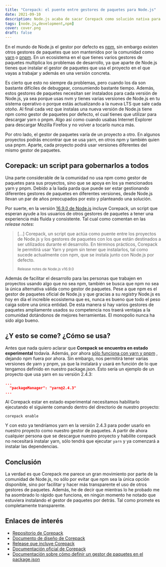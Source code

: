 ```yaml
---
title: "Corepack: el puente entre gestores de paquetes para Node.js"
date: 2021-09-10
description: Node.js acaba de sacar Corepack como solución nativa para los diferentes gestores de paquetes que existen en el ecosistema de Node.js.
tags: [node.js,development,npm]
cover: cover.png
draft: false
---
```


En el mundo de Node.js el gestor por defecto es [npm](https://www.npmjs.com), sin embargo existen otros gestores de
paquetes que son mantenidos por la comunidad como [yarn](https://yarnpkg.com) o [pnpm](https://pnpm.io/es/). En un
ecosistema en el que tienes varios gestores de paquetes multiplica los problemas de desarrollo, ya que aparte de Node.js
tienes que instalar el gestor de paquetes que usa el proyecto en el que vayas a trabajar y además en una versión
concreta.

Es cierto que esto no siempre da problemas, pero cuando los da son bastante difíciles de debuggear, consumiendo bastante
tiempo. Además, estos gestores de paquetes necesitan ser instalados para cada versión de Node.js, ya sea porque usas nvm
y tienes varias versiones de Node.js en tu sistema operativo o porque estás actualizando a la nueva LTS que sale cada
otoño. Al final cada vez que instalas una nueva versión de Node.js tiene npm como gestor de paquetes por defecto, el
cual tienes que utilizar para descargar yarn o pnpm. Algo así como cuando usabas Internet Explorer para descargar
Mozilla Firefox y no volver a tocarlo nunca más.

Por otro lado, el gestor de paquetes varía de un proyecto a otro. En algunos proyectos podrás encontrar que se usa yarn,
en otros npm y también quien usa pnpm. Aparte, cada proyecto podrá usar versiones diferentes del mismo gestor de
paquetes.

## Corepack: un script para gobernarlos a todos

Una parte considerable de la comunidad no usa npm como gestor de paquetes para sus proyectos, sino que se apoya en los
ya mencionados yarn y pnpm. Debido a la liada parda que puede ser estar gestionando diferentes gestores de paquetes en
diferentes versiones, desde Node.js llevan un par de años preocupados por esto y planteando una solución. 

Por suerte, en la versión [16.9.0 de Node.js](https://nodejs.org/en/blog/release/v16.9.0/) incluye Corepack, un script
que esperan ayude a los usuarios de otros gestores de paquetes a tener una experiencia más fluida y consistente. Tal
cual como comentan en las *release notes*:

> [...] Corepack, un script que actúa como puente entre los proyectos de Node.js y los gestores de paquetes con los que 
> están destinados a ser utilizados durante el desarrollo. En términos prácticos, Corepack le permitirá usar Yarn y pnpm 
> sin tener que instalarlos, tal como sucede actualmente con npm, que se instala junto con Node.js por defecto.
>
> <small>Release notes de Node.js v16.9.0</small>

Además de facilitar el desarrollo para las personas que trabajen en proyectos usando algo que no sea npm, también se
busca que npm no sea la única alternativa válida como gestor de paquetes. Pese a que npm es el gestor de paquetes
oficial de Node.js y que gracias a su *registry* Node.js es hoy en día el increíble ecosistema que es, nunca es bueno
que todo el peso caiga sobre una única entidad. De esta manera si hay varios gestores de paquetes ampliamente usados su
competencia nos traerá ventajas a la comunidad dotándonos de mejores herramientas. El monopolio nunca ha sido algo bueno.

## ¿Y esto se come? ¿Cómo se usa?

Antes que nada quiero aclarar que **Corepack se encuentra en estado experimental** todavía. Además, por
ahora [sólo funciona con yarn y pnpm](https://nodejs.org/dist/latest-v16.x/docs/api/corepack.html#corepack_supported_package_managers)
, dejando npm fuera por ahora. Sin embargo, nos permitirá tener varias versiones de yarn y pnpm, ya que la instalará y
usará en función de lo que tengamos definido en nuestro package.json. Esto sería un ejemplo de un proyecto que usa yarn 
en su versión 2.4.3:

```json
...
  "packageManager": "yarn@2.4.3"
...
```

Al Corepack estar en estado experimental necesitamos habilitarlo ejecutando el siguiente comando dentro del directorio
de nuestro proyecto:

```shell
corepack enable
```

Y con esto ya tendríamos yarn en la versión 2.4.3 para poder usarlo en nuestro proyecto como nuestro gestor de paquetes.
A partir de ahora cualquier persona que se descargue nuestro proyecto y habilite corepack no necesitará instalar yarn,
sólo tendrá que ejecutar `yarn` y ya comenzará a instalar las dependencias.

## Conclusión

La verdad es que Corepack me parece un gran movimiento por parte de la comunidad de Node.js, no sólo por evitar que npm
sea la única opción disponible, sino por facilitar y hacer más transparente el uso de otros gestores de paquetes.
Además, he de decir que mientras lo he probado me ha asombrado lo rápido que funciona, en ningún momento he notado que
estuviera instalando el gestor de paquetes por detrás. Tal como promete es completamente transparente.

## Enlaces de interés
- [Repositorio de Corepack](https://github.com/nodejs/corepack)
- [Documento de diseño de Corepack](https://github.com/nodejs/corepack/blob/main/DESIGN.md)
- [Release que incluye Corepack](https://nodejs.org/en/blog/release/v16.9.0/)
- [Documentación oficial de Corepack](https://nodejs.org/dist/latest-v16.x/docs/api/corepack.html)
- [Documentación sobre cómo definir un gestor de paquetes en el package.json](https://nodejs.org/dist/latest-v16.x/docs/api/packages.html#packages_determining_package_manager)
